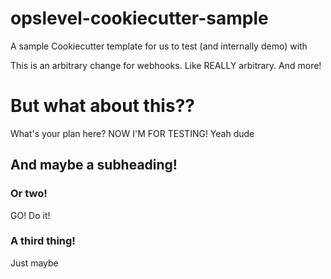 # opslevel-cookiecutter-sample

A sample Cookiecutter template for us to test (and internally demo) with

This is an arbitrary change for webhooks. Like REALLY arbitrary. And more!


# But what about this??
What's your plan here? NOW I'M FOR TESTING! Yeah dude

## And maybe a subheading!

### Or two!

GO! Do it!

### A third thing!

Just maybe
